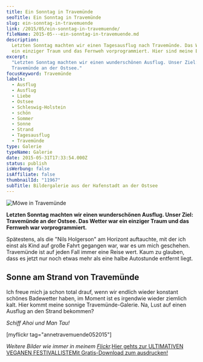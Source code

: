 ```yaml
---
title: Ein Sonntag in Travemünde
seoTitle: Ein Sonntag in Travemünde
slug: ein-sonntag-in-travemuende
link: /2015/05/ein-sonntag-in-travemuende/
fileName: 2015-05---ein-sonntag-in-travemuende.md
description:
  Letzten Sonntag machten wir einen Tagesausflug nach Travemünde. Das Wetter war
  ein einziger Traum und das Fernweh vorprogrammiert. Hier sind meine Eindrücke
excerpt:
  "Letzten Sonntag machten wir einen wunderschönen Ausflug. Unser Ziel:
  Travemünde an der Ostsee."
focusKeyword: Travemünde
labels:
  - Ausflug
  - Ausflug
  - Liebe
  - Ostsee
  - Schleswig-Holstein
  - schön
  - Sommer
  - Sonne
  - Strand
  - Tagesausflug
  - Travemünde
type: Galerie
typeName: Galerie
date: 2015-05-31T17:33:54.000Z
status: publish
isWerbung: false
isAffiliate: false
thumbnailId: "11967"
subTitle: Bildergalerie aus der Hafenstadt an der Ostsee
---
```


![Möwe in Travemünde](http://cardamonchai.com/wp-content/uploads/2015/05/18282606686_1fbc04228f_z-640x427.jpg "Möwe in Travemünde")

<strong>Letzten Sonntag machten wir einen wunderschönen Ausflug. Unser Ziel:
Travemünde an der Ostsee. Das Wetter war ein einziger Traum und das Fernweh war
vorprogrammiert.</strong>

Spätestens, als die "Nils Holgerson" am Horizont auftauchte, mit der ich einst
als Kind auf große Fahrt gegangen war, war es um mich geschehen. Travemünde ist
auf jeden Fall immer eine Reise wert. Kaum zu glauben, dass es jetzt nur noch
etwas mehr als eine halbe Autostunde entfernt liegt.

## Sonne am Strand von Travemünde

Ich freue mich ja schon total drauf, wenn wir endlich wieder konstant schönes
Badewetter haben, im Moment ist es irgendwie wieder ziemlich kalt. Hier kommt
meine sonnige Travemünde-Galerie. Na, Lust auf einen Ausflug an den Strand
bekommen?

<em>Schiff Ahoi und Man Tau! </em>

[myflickr tag="annetravemuende052015"]

<em>Weitere Bilder wie immer in meinem
<a href="https://www.flickr.com/photos/99929697@N07/" target="_blank" rel="noopener">Flickr</a>.</em><a class="banner banner-green" href="/2015/03/die-ultimative-vegane-festivalliste"><span class="head">Hier
gehts zur ULTIMATIVEN VEGANEN FESTIVALLISTE</span><span class="text">Mit
Gratis-Download zum ausdrucken!</span></a>
